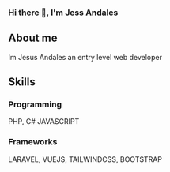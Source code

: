 ### Hi there 👋, I'm Jess Andales

## About me
Im Jesus Andales an entry level web developer

## Skills

<h3>Programming</h3> 

PHP, C# JAVASCRIPT

<h3>Frameworks</h3> 

LARAVEL, VUEJS, TAILWINDCSS, BOOTSTRAP




